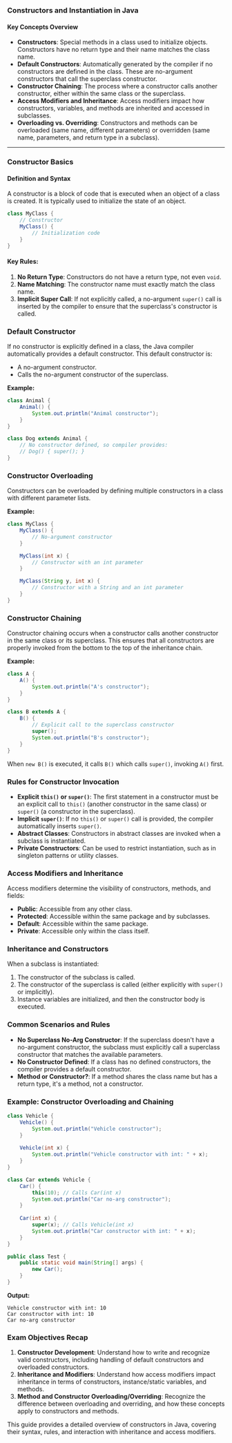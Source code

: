 ### Constructors and Instantiation in Java

#### **Key Concepts Overview**
- **Constructors**: Special methods in a class used to initialize objects. Constructors have no return type and their name matches the class name.
- **Default Constructors**: Automatically generated by the compiler if no constructors are defined in the class. These are no-argument constructors that call the superclass constructor.
- **Constructor Chaining**: The process where a constructor calls another constructor, either within the same class or the superclass.
- **Access Modifiers and Inheritance**: Access modifiers impact how constructors, variables, and methods are inherited and accessed in subclasses.
- **Overloading vs. Overriding**: Constructors and methods can be overloaded (same name, different parameters) or overridden (same name, parameters, and return type in a subclass).

---

### **Constructor Basics**

#### **Definition and Syntax**
A constructor is a block of code that is executed when an object of a class is created. It is typically used to initialize the state of an object.

```java
class MyClass {
    // Constructor
    MyClass() {
        // Initialization code
    }
}
```

#### **Key Rules:**
1. **No Return Type**: Constructors do not have a return type, not even `void`.
2. **Name Matching**: The constructor name must exactly match the class name.
3. **Implicit Super Call**: If not explicitly called, a no-argument `super()` call is inserted by the compiler to ensure that the superclass's constructor is called.

### **Default Constructor**
If no constructor is explicitly defined in a class, the Java compiler automatically provides a default constructor. This default constructor is:
- A no-argument constructor.
- Calls the no-argument constructor of the superclass.

**Example:**
```java
class Animal {
    Animal() {
        System.out.println("Animal constructor");
    }
}

class Dog extends Animal {
    // No constructor defined, so compiler provides:
    // Dog() { super(); }
}
```

### **Constructor Overloading**
Constructors can be overloaded by defining multiple constructors in a class with different parameter lists.

**Example:**
```java
class MyClass {
    MyClass() {
        // No-argument constructor
    }

    MyClass(int x) {
        // Constructor with an int parameter
    }

    MyClass(String y, int x) {
        // Constructor with a String and an int parameter
    }
}
```

### **Constructor Chaining**
Constructor chaining occurs when a constructor calls another constructor in the same class or its superclass. This ensures that all constructors are properly invoked from the bottom to the top of the inheritance chain.

**Example:**
```java
class A {
    A() {
        System.out.println("A's constructor");
    }
}

class B extends A {
    B() {
        // Explicit call to the superclass constructor
        super();
        System.out.println("B's constructor");
    }
}
```
When `new B()` is executed, it calls `B()` which calls `super()`, invoking `A()` first.

### **Rules for Constructor Invocation**
- **Explicit `this()` or `super()`**: The first statement in a constructor must be an explicit call to `this()` (another constructor in the same class) or `super()` (a constructor in the superclass).
- **Implicit `super()`**: If no `this()` or `super()` call is provided, the compiler automatically inserts `super()`.
- **Abstract Classes**: Constructors in abstract classes are invoked when a subclass is instantiated.
- **Private Constructors**: Can be used to restrict instantiation, such as in singleton patterns or utility classes.

### **Access Modifiers and Inheritance**
Access modifiers determine the visibility of constructors, methods, and fields:
- **Public**: Accessible from any other class.
- **Protected**: Accessible within the same package and by subclasses.
- **Default**: Accessible within the same package.
- **Private**: Accessible only within the class itself.

### **Inheritance and Constructors**
When a subclass is instantiated:
1. The constructor of the subclass is called.
2. The constructor of the superclass is called (either explicitly with `super()` or implicitly).
3. Instance variables are initialized, and then the constructor body is executed.

### **Common Scenarios and Rules**
- **No Superclass No-Arg Constructor**: If the superclass doesn't have a no-argument constructor, the subclass must explicitly call a superclass constructor that matches the available parameters.
- **No Constructor Defined**: If a class has no defined constructors, the compiler provides a default constructor.
- **Method or Constructor?**: If a method shares the class name but has a return type, it's a method, not a constructor.

### **Example: Constructor Overloading and Chaining**
```java
class Vehicle {
    Vehicle() {
        System.out.println("Vehicle constructor");
    }
    
    Vehicle(int x) {
        System.out.println("Vehicle constructor with int: " + x);
    }
}

class Car extends Vehicle {
    Car() {
        this(10); // Calls Car(int x)
        System.out.println("Car no-arg constructor");
    }
    
    Car(int x) {
        super(x); // Calls Vehicle(int x)
        System.out.println("Car constructor with int: " + x);
    }
}

public class Test {
    public static void main(String[] args) {
        new Car();
    }
}
```

**Output:**
```
Vehicle constructor with int: 10
Car constructor with int: 10
Car no-arg constructor
```

### **Exam Objectives Recap**
1. **Constructor Development**: Understand how to write and recognize valid constructors, including handling of default constructors and overloaded constructors.
2. **Inheritance and Modifiers**: Understand how access modifiers impact inheritance in terms of constructors, instance/static variables, and methods.
3. **Method and Constructor Overloading/Overriding**: Recognize the difference between overloading and overriding, and how these concepts apply to constructors and methods.

This guide provides a detailed overview of constructors in Java, covering their syntax, rules, and interaction with inheritance and access modifiers.